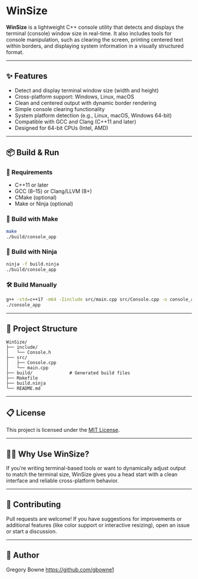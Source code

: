 # WinSize

**WinSize** is a lightweight C++ console utility that detects and displays the terminal (console) window size in real-time. It also includes tools for console manipulation, such as clearing the screen, printing centered text within borders, and displaying system information in a visually structured format.


---

## ✨ Features

- Detect and display terminal window size (width and height)
- Cross-platform support: Windows, Linux, macOS
- Clean and centered output with dynamic border rendering
- Simple console clearing functionality
- System platform detection (e.g., Linux, macOS, Windows 64-bit)
- Compatible with GCC and Clang (C++11 and later)
- Designed for 64-bit CPUs (Intel, AMD)

---

## 📦 Build & Run

### 🔧 Requirements

- C++11 or later
- GCC (8–15) or Clang/LLVM (8+)
- CMake (optional)
- Make or Ninja (optional)

### 🧱 Build with Make

```bash
make
./build/console_app
```

### 🔨 Build with Ninja

```bash
ninja -f build.ninja
./build/console_app
```

### 🛠️ Build Manually

```bash
g++ -std=c++17 -m64 -Iinclude src/main.cpp src/Console.cpp -o console_app
./console_app
```

---

## 📂 Project Structure

```
WinSize/
├── include/
│   └── Console.h
├── src/
│   ├── Console.cpp
│   └── main.cpp
├── build/              # Generated build files
├── Makefile
├── build.ninja
└── README.md
```

---

## 📋 License

This project is licensed under the [MIT License](LICENSE).

---

## 🙋‍♀️ Why Use WinSize?

If you’re writing terminal-based tools or want to dynamically adjust output to match the terminal size, WinSize gives you a head start with a clean interface and reliable cross-platform behavior.

---

## 🤝 Contributing

Pull requests are welcome! If you have suggestions for improvements or additional features (like color support or interactive resizing), open an issue or start a discussion.

---

## 🧠 Author

Gregory Bowne <https://github.com/gbowne1>
